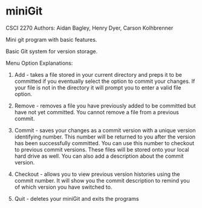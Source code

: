 # miniGit
CSCI 2270
Authors: Aidan Bagley, Henry Dyer, Carson Kolhbrenner

Mini git program with basic features.

Basic Git system for version storage.

Menu Option Explanations:

1. Add - takes a file stored in your current directory and preps it to be committed if you
eventually select the option to commit your changes. If your file is not in the directory it
will prompt you to enter a valid file option.

2. Remove - removes a file you have previously added to be committed but have not yet committed. You cannot
remove a file from a previous commit.

3. Commit - saves your changes as a commit version with a unique version identifying number. This 
number will be returned to you after the version has been successfully committed. You can use this number to checkout to previous
commit versions. These files will be stored onto your local hard drive as well. You can also add a description 
about the commit version.

4. Checkout - allows you to view previous version histories using the commit number. It will show you the 
commit description to remind you of which version you have switched to.

5. Quit - deletes your miniGit and exits the programs
